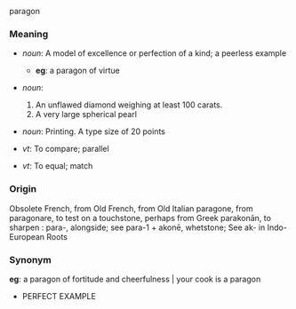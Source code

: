paragon
### Meaning
+ _noun_: A model of excellence or perfection of a kind; a peerless example
    + __eg__: a paragon of virtue
+ _noun_:
   1. An unflawed diamond weighing at least 100 carats.
   2. A very large spherical pearl
+ _noun_: Printing. A type size of 20 points

+ _vt_: To compare; parallel
+ _vt_: To equal; match

### Origin

Obsolete French, from Old French, from Old Italian paragone, from paragonare, to test on a touchstone, perhaps from Greek parakonān, to sharpen : para-, alongside; see para-1 + akonē, whetstone; See ak- in Indo-European Roots

### Synonym

__eg__: a paragon of fortitude and cheerfulness | your cook is a paragon

+ PERFECT EXAMPLE


